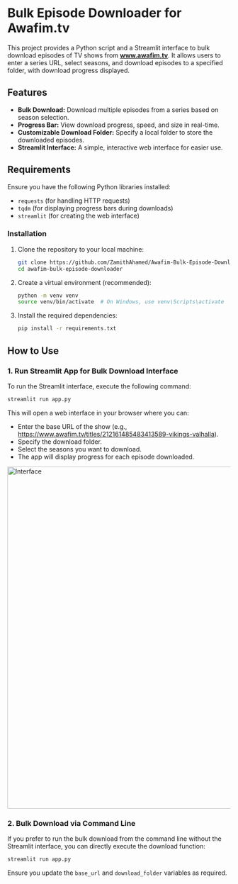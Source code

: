 # Bulk Episode Downloader for Awafim.tv

This project provides a Python script and a Streamlit interface to bulk download episodes of TV shows from **www.awafim.tv**. It allows users to enter a series URL, select seasons, and download episodes to a specified folder, with download progress displayed.

## Features

- **Bulk Download:** Download multiple episodes from a series based on season selection.
- **Progress Bar:** View download progress, speed, and size in real-time.
- **Customizable Download Folder:** Specify a local folder to store the downloaded episodes.
- **Streamlit Interface:** A simple, interactive web interface for easier use.

## Requirements

Ensure you have the following Python libraries installed:
- `requests` (for handling HTTP requests)
- `tqdm` (for displaying progress bars during downloads)
- `streamlit` (for creating the web interface)

### Installation

1. Clone the repository to your local machine:
    ```bash
    git clone https://github.com/ZamithAhamed/Awafim-Bulk-Episode-Downloader.git
    cd awafim-bulk-episode-downloader
    ```

2. Create a virtual environment (recommended):
    ```bash
    python -m venv venv
    source venv/bin/activate  # On Windows, use venv\Scripts\activate
    ```

3. Install the required dependencies:
    ```bash
    pip install -r requirements.txt
    ```

## How to Use

### 1. **Run Streamlit App for Bulk Download Interface**

   To run the Streamlit interface, execute the following command:

   ```bash
   streamlit run app.py
   ```
This will open a web interface in your browser where you can:

- Enter the base URL of the show (e.g., https://www.awafim.tv/titles/212161485483413589-vikings-valhalla).
- Specify the download folder.
- Select the seasons you want to download.
- The app will display progress for each episode downloaded.

<img width="772" alt="Interface" src="https://github.com/user-attachments/assets/933cd1f3-2537-4c3e-9427-150455ae1f08" />

### 2. **Bulk Download via Command Line**


If you prefer to run the bulk download from the command line without the Streamlit interface, you can directly execute the download function:

   ```bash
   streamlit run app.py
   ```
    

Ensure you update the `base_url` and `download_folder` variables as required.
